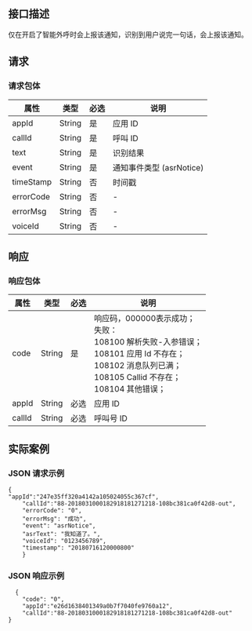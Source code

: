 ## 接口描述
仅在开启了智能外呼时会上报该通知，识别到用户说完一句话，会上报该通知。
## 请求
### 请求包体

| 属性|	类型	|必选	|说明|
|-------|-------|-------|------|
| appId		|	String	|是	|应用 ID|
| callId	|       String	|是	|呼叫 ID|
| text          |	String	|是|	识别结果|
| event		|	String	|	是|	通知事件类型 (asrNotice)|
| timeStamp		|String	|	否|	时间戳|
|errorCode	|String	|否|-|
|errorMsg	|String	|否|-|
|voiceId	|String	|否|-|





## 响应

### 响应包体

| 属性|	类型	|必选	|说明|
|----|-----|----|-----|
|code	|	String| 是 |响应码，000000表示成功；<br>失败：<br>108100 解析失败-入参错误；<br>108101 应用 Id 不存在；<br>108102 消息队列已满；<br>108105 Callid 不存在；<br>108104 其他错误；
|appId	|String	|必选|	应用 ID|
|callId	|String	|必选|	呼叫号 ID|



## 实际案例
### JSON 请求示例
```
{
"appId":"247e35ff320a4142a105024055c367cf",
	"callId":"88-2018031000182918181271218-108bc381ca0f42d8-out",
	"errorCode": "0",
    "errorMsg": "成功",
    "event": "asrNotice",
    "asrText": "我知道了。",
    "voiceId": "0123456789",
    "timestamp": "20180716120000800"
    }

```
### JSON 响应示例

```
  {
	"code": "0",
	"appId":"e26d1638401349a0b7f7040fe9760a12",
	"callId":"88-2018031000182918181271218-108bc381ca0f42d8-out"
}

```
